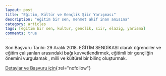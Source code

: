 ```yaml
---
layout: post
title: "Eğitim, Kültür ve Gençlik Şiir Yarışması"
description: "eğitim bir sen, mehmet akif inan anısına"
category: articles
tags: [egitim bir sen, kultur, genclik, siir, elazig, yarisma]
comments: true
---
```


Son Başvuru Tarihi: 29 Aralık 2018. 
EĞİTİM SENDİKASI olarak öğrenciler ve eğitim çalışanları arasındaki bağı kuvvetlendirmek, eğitimli bir gençliğin önemini vurgulamak , milli ve kültürel bir bilinç oluşturmak.

[Detaylar ve Başvuru için](http://elazig1.ebs.org.tr/manset/1931/mehmet-akif-inan-anisina-duzenledigimiz--egitim-kultur-ve-genclik--konulu-siir-yarismasi-?utm_source=edebiyatyarismalari.com&utm_medium=affiliate){:rel="nofollow"}